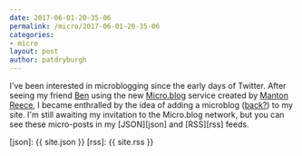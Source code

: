 ```yaml
---
date: 2017-06-01-20-35-06
permalink: /micro/2017-06-01-20-35-06
categories:
- micro
layout: post
author: patdryburgh
---
```


I've been interested in microblogging since the early days of Twitter. After seeing my friend [Ben][bb] using the new [Micro.blog][mb] service created by [Manton Reece][mr], I became enthralled by the idea of adding a microblog ([back?][wm]) to my site. I'm still awaiting my invitation to the Micro.blog network, but you can see these micro-posts in my [JSON][json] and [RSS][rss] feeds.

[bb]: http://brooksreview.net
[mb]: http://micro.blog
[mr]: http://manton.org/
[wm]: https://web.archive.org/web/20110612123727/http://patdryburgh.com/asides/
[json]: {{ site.json }}
[rss]: {{ site.rss }}